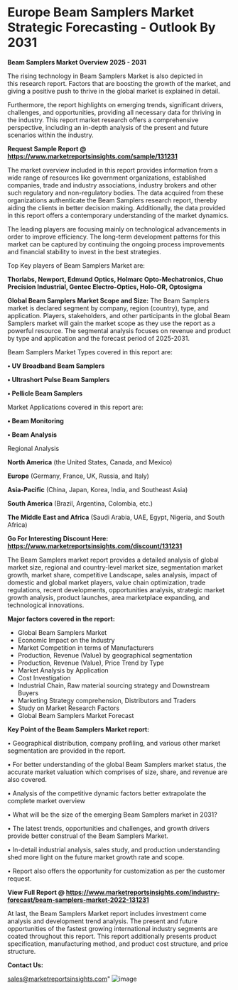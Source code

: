 # Europe Beam Samplers Market Strategic Forecasting - Outlook By 2031

<Strong> Beam Samplers Market Overview 2025 - 2031</strong>

The rising technology in Beam Samplers Market is also depicted in this research report. Factors that are boosting the growth of the market, and giving a positive push to thrive in the global market is explained in detail.

Furthermore, the report highlights on emerging trends, significant drivers, challenges, and opportunities, providing all necessary data for thriving in the industry. This report market research offers a comprehensive perspective, including an in-depth analysis of the present and future scenarios within the industry.

<strong>Request Sample Report @ <a href=https://www.marketreportsinsights.com/sample/131231>https://www.marketreportsinsights.com/sample/131231</a></strong>

The market overview included in this report provides information from a wide range of resources like government organizations, established companies, trade and industry associations, industry brokers and other such regulatory and non-regulatory bodies. The data acquired from these organizations authenticate the Beam Samplers research report, thereby aiding the clients in better decision making. Additionally, the data provided in this report offers a contemporary understanding of the market dynamics.

The leading players are focusing mainly on technological advancements in order to improve efficiency. The long-term development patterns for this market can be captured by continuing the ongoing process improvements and financial stability to invest in the best strategies.

Top Key players of Beam Samplers Market are:

<strong>Thorlabs, Newport, Edmund Optics, Holmarc Opto-Mechatronics, Chuo Precision Industrial, Gentec Electro-Optics, Holo-OR, Optosigma</strong>

<strong><b>Global Beam Samplers Market Scope and Size:</b></strong>
The Beam Samplers market is declared segment by company, region (country), type, and application. Players, stakeholders, and other participants in the global Beam Samplers market will gain the market scope as they use the report as a powerful resource. The segmental analysis focuses on revenue and product by type and application and the forecast period of 2025-2031.

Beam Samplers Market Types covered in this report are:

<strong>• UV Broadband Beam Samplers

• Ultrashort Pulse Beam Samplers

• Pellicle Beam Samplers</strong>

Market Applications covered in this report are:

<strong>• Beam Monitoring

• Beam Analysis</strong> 

Regional Analysis

<strong>North America</strong> (the United States, Canada, and Mexico)

<strong>Europe</strong> (Germany, France, UK, Russia, and Italy)

<strong>Asia-Pacific</strong> (China, Japan, Korea, India, and Southeast Asia)

<strong>South America</strong> (Brazil, Argentina, Colombia, etc.)

<strong>The Middle East and Africa</strong> (Saudi Arabia, UAE, Egypt, Nigeria, and South Africa)

<strong>Go For Interesting Discount Here: <a href=https://www.marketreportsinsights.com/discount/131231>https://www.marketreportsinsights.com/discount/131231</a></strong>

The Beam Samplers market report provides a detailed analysis of global market size, regional and country-level market size, segmentation market growth, market share, competitive Landscape, sales analysis, impact of domestic and global market players, value chain optimization, trade regulations, recent developments, opportunities analysis, strategic market growth analysis, product launches, area marketplace expanding, and technological innovations.

<strong><b>Major factors covered in the report:</b></strong>
<ul>
  <li>Global Beam Samplers Market </li>
  <li>Economic Impact on the Industry</li>
  <li>Market Competition in terms of Manufacturers</li>
  <li>Production, Revenue (Value) by geographical segmentation</li>
  <li>Production, Revenue (Value), Price Trend by Type</li>
  <li>Market Analysis by Application</li>
  <li>Cost Investigation</li>
  <li>Industrial Chain, Raw material sourcing strategy and Downstream Buyers</li>
  <li>Marketing Strategy comprehension, Distributors and Traders</li>
  <li>Study on Market Research Factors</li>
  <li>Global Beam Samplers Market Forecast</li>
</ul>

<strong><b>Key Point of the Beam Samplers Market report:</b></strong>

• Geographical distribution, company profiling, and various other market segmentation are provided in the report.

• For better understanding of the global Beam Samplers market status, the accurate market valuation which comprises of size, share, and revenue are also covered.

• Analysis of the competitive dynamic factors better extrapolate the complete market overview

• What will be the size of the emerging Beam Samplers market in 2031?

• The latest trends, opportunities and challenges, and growth drivers provide better construal of the Beam Samplers Market.

• In-detail industrial analysis, sales study, and production understanding shed more light on the future market growth rate and scope.

• Report also offers the opportunity for customization as per the customer request.

<strong><b>View Full Report @ <a href=https://www.marketreportsinsights.com/industry-forecast/beam-samplers-market-2022-131231>https://www.marketreportsinsights.com/industry-forecast/beam-samplers-market-2022-131231</a></b></strong>


At last, the Beam Samplers Market report includes investment come analysis and development trend analysis. The present and future opportunities of the fastest growing international industry segments are coated throughout this report. This report additionally presents product specification, manufacturing method, and product cost structure, and price structure.

<strong>Contact Us:</strong>

sales@marketreportsinsights.com"
![image](https://github.com/user-attachments/assets/cf350d9d-e88c-49b7-aa8d-763caf342a01)
